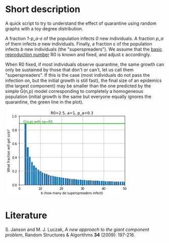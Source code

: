 # Short description

A quick script to try to understand the effect of quarantine using random graphs with a toy degree distribution. 

A fraction *1-p_a-ε* of the population infects *0* new individuals.
A fraction *p_a* of them infects *a* new individuals. Finally, a fraction ε of the population infects *b* new individuals (the "superspreaders"). We assume that the [basic reproduction number](https://en.wikipedia.org/wiki/Basic_reproduction_number) R0 is known and fixed, and adjust ε accordingly.

When R0 fixed, if most individuals observe quarantine, the same growth can only be sustained by those that don't or can't, let us call them "superspreaders". If this is the case (most individuals do not pass the infection on, but the initial growth is still fast), the final size of an epidemics (the largest component) may be smaller than the one predicted by the simple G(n,p) model corresponding to completely a homogeneous population (initial growth is the same but everyone equally ignores the quarantine, the green line in the plot).

![Example chart](example.png "30% infect 1, 100ε% (the superspreaders) infect b, others infect 0")

# Literature

S. Janson and M. J. Luczak, *A new approach to the giant component problem*, Random Structures & Algorithms **34** (2009): 197-216.
